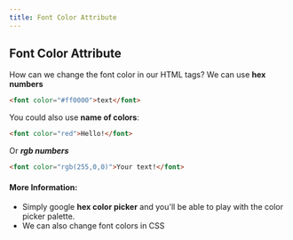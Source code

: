```yaml
---
title: Font Color Attribute
---
```

## Font Color Attribute

How can we change the font color in our HTML tags? We can use **hex numbers**
```HTML
<font color="#ff0000">text</font>
```

You could also use **name of colors**:
```HTML
<font color="red">Hello!</font>
```

Or ***rgb numbers***
```HTML
<font color="rgb(255,0,0)">Your text!</font>
```


<!-- The article goes here, in GitHub-flavored Markdown. Feel free to add YouTube videos, images, and CodePen/JSBin embeds  -->

#### More Information:
<!-- Please add any articles you think might be helpful to read before writing the article -->
* Simply google **hex color picker** and you'll be able to play with the color picker palette.
* We can also change font colors in CSS

